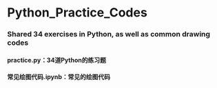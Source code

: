 # Python_Practice_Codes
### Shared 34 exercises in Python, as well as common drawing codes
#### practice.py：34道Python的练习题
#### 常见绘图代码.ipynb：常见的绘图代码
